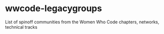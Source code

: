 # wwcode-legacygroups
List of spinoff communities from the Women Who Code chapters, networks, technical tracks
